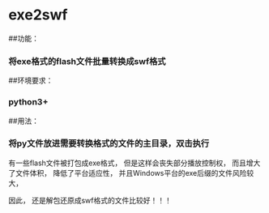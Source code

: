 # exe2swf

##功能：
###    将exe格式的flash文件批量转换成swf格式

##环境要求：
###    python3+

##用法：
###    将py文件放进需要转换格式的文件的主目录，双击执行

有一些flash文件被打包成exe格式，
但是这样会丧失部分播放控制权，
而且增大了文件体积，
降低了平台适应性，
并且Windows平台的exe后缀的文件风险较大，

因此，
还是解包还原成swf格式的文件比较好！！！
